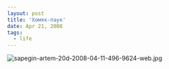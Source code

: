 ```yaml
---
layout: post
title: 'Хомяк-паук'
date: Apr 21, 2008
tags:
  - life
---
```


![sapegin-artem-20d-2008-04-11-496-9624-web.jpg](upload://sapegin-artem-20d-2008-04-11-496-9624-web.jpg)
